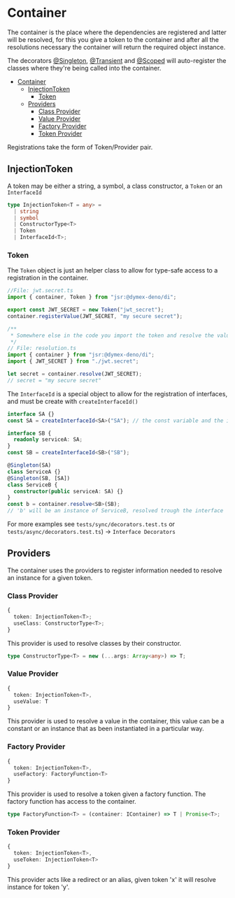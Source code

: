 # Container

The container is the place where the dependencies are registered and latter will
be resolved, for this you give a token to the container and after all the
resolutions necessary the container will return the required object instance.

The decorators [@Singleton](02-decorators.md#singleton),
[@Transient](02-decorators.md##transient) and
[@Scoped](02-decorators.md##scoped) will auto-register the classes where they're
being called into the container.

<!-- TOC depthFrom:1 depthTo:3 -->

- [Container](#container)
  - [InjectionToken](#injectiontoken)
    - [Token](#token)
  - [Providers](#providers)
    - [Class Provider](#class-provider)
    - [Value Provider](#value-provider)
    - [Factory Provider](#factory-provider)
    - [Token Provider](#token-provider)

<!-- /TOC -->

Registrations take the form of Token/Provider pair.

## InjectionToken

A token may be either a string, a symbol, a class constructor, a `Token` or an
`InterfaceId`

```typescript
type InjectionToken<T = any> =
  | string
  | symbol
  | ConstructorType<T>
  | Token
  | InterfaceId<T>;
```

### Token

The `Token` object is just an helper class to allow for type-safe access to a
registration in the container.

```typescript
//File: jwt.secret.ts
import { container, Token } from "jsr:@dymex-deno/di";

export const JWT_SECRET = new Token("jwt_secret");
container.registerValue(JWT_SECRET, "my secure secret");

/**
 * Somewhere else in the code you import the token and resolve the value from the container
 */
// File: resolution.ts
import { container } from "jsr:@dymex-deno/di";
import { JWT_SECRET } from "./jwt.secret";

let secret = container.resolve(JWT_SECRET);
// secret = "my secure secret"
```

The `InterfaceId` is a special object to allow for the registration of
interfaces, and must be create with `createInterfaceId()`

```typescript
interface SA {}
const SA = createInterfaceId<SA>("SA"); // the const variable and the interface should have the same name

interface SB {
  readonly serviceA: SA;
}
const SB = createInterfaceId<SB>("SB");

@Singleton(SA)
class ServiceA {}
@Singleton(SB, [SA])
class ServiceB {
  constructor(public serviceA: SA) {}
}
const b = container.resolve<SB>(SB);
// 'b' will be an instance of ServiceB, resolved trough the interface
```

For more examples see `tests/sync/decorators.test.ts` or
`tests/async/decorators.test.ts`) -> `Interface Decorators`

## Providers

The container uses the providers to register information needed to resolve an
instance for a given token.

### Class Provider

```typescript
{
  token: InjectionToken<T>;
  useClass: ConstructorType<T>;
}
```

This provider is used to resolve classes by their constructor.

```typescript
type ConstructorType<T> = new (...args: Array<any>) => T;
```

### Value Provider

```typescript
{
  token: InjectionToken<T>,
  useValue: T
}
```

This provider is used to resolve a value in the container, this value can be a
constant or an instance that as been instantiated in a particular way.

### Factory Provider

```typescript
{
  token: InjectionToken<T>,
  useFactory: FactoryFunction<T>
}
```

This provider is used to resolve a token given a factory function. The factory
function has access to the container.

```typescript
type FactoryFunction<T> = (container: IContainer) => T | Promise<T>;
```

### Token Provider

```typescript
{
  token: InjectionToken<T>,
  useToken: InjectionToken<T>
}
```

This provider acts like a redirect or an alias, given token 'x' it will resolve
instance for token 'y'.
